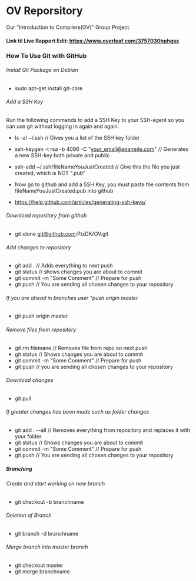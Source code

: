# OV Reporsitory
Our "Introduction to Compilers(OV)" Group Project.

#### Link til Live Rapport Edit: https://www.overleaf.com/3757030hphgsx

### How To Use Git with GitHub

###### Install Git Package on Debian
* sudo apt-get install git-core

###### Add a SSH Key
Run the following commands to add a SSH Key to your SSH-agent so you can use git without logging in again and again.
* ls -al ~/.ssh  // Gives you a list of the SSH key folder
* ssh-keygen -t rsa -b 4096 -C "your_email@example.com" // Generates a new SSH-key both private and public
* ssh-add ~/.ssh/fileNameYouJustCreated // Give this the file you just created, which is NOT ".pub"
* Now go to github and add a SSH Key, you must paste the contents from fileNameYouJustCreated.pub into github

* https://help.github.com/articles/generating-ssh-keys/

###### Download repository from github
* git clone git@github.com:PtxDK/OV.git


###### Add changes to repository
* git add .             // Adds everything to next push
* git status            // shows changes you are about to commit
* git commit -m "Some Comment"  // Prepare for push
* git push            // You are sending all chosen changes to your repository

###### If you are ahead in branches user "push origin master
* git push origin master

###### Remove files from repository
* git rm filemane         // Removes file from repo on next push
* git status            // Shows changes you are about to commit
* git commit -m "Some Comment"  // Prepare for push
* git push            // you are sending all chosen changes to your repository

###### Download changes
* git pull

###### If greater changes has been made such as folder changes
* git add . --all         // Removes everything from repository and replaces it with your folder
* git status            // Shows changes you are about to commit
* git commit -m "Some Comment"  // Prepare for push
* git push            // You are sending all chosen changes to your repository

##### Branching

###### Create and start working on new branch
* git checkout -b branchname

###### Deletion of Branch
* git branch -d branchname

###### Merge branch into master branch
* git checkout master
* git merge branchname





